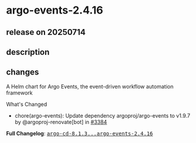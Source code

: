 # argo-events-2.4.16

## release on 20250714

## description

## changes

A Helm chart for Argo Events, the event-driven workflow automation framework

What's Changed

* chore(argo-events): Update dependency argoproj/argo-events to v1.9.7 by @argoproj-renovate[bot] in <a class="issue-link js-issue-link" data-error-text="Failed to load title" data-id="3227483694" data-permission-text="Title is private" data-url="https://github.com/argoproj/argo-helm/issues/3384" data-hovercard-type="pull_request" data-hovercard-url="/argoproj/argo-helm/pull/3384/hovercard" href="https://github.com/argoproj/argo-helm/pull/3384">#3384</a>

<strong>Full Changelog</strong>: <a class="commit-link" href="https://github.com/argoproj/argo-helm/compare/argo-cd-8.1.3...argo-events-2.4.16"><tt>argo-cd-8.1.3...argo-events-2.4.16</tt></a>

